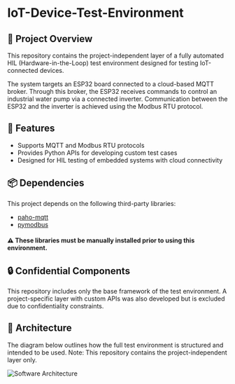 # IoT-Device-Test-Environment

## 📘 Project Overview
This repository contains the project-independent layer of a fully automated HIL (Hardware-in-the-Loop) test environment designed for testing IoT-connected devices.

The system targets an ESP32 board connected to a cloud-based MQTT broker. Through this broker, the ESP32 receives commands to control an industrial water pump via a connected inverter. Communication between the ESP32 and the inverter is achieved using the Modbus RTU protocol.

## 🧰 Features
- Supports MQTT and Modbus RTU protocols
- Provides Python APIs for developing custom test cases
- Designed for HIL testing of embedded systems with cloud connectivity

## 📦 Dependencies
This project depends on the following third-party libraries:
- [paho-mqtt](https://pypi.org/project/paho-mqtt/)
- [pymodbus](https://pypi.org/project/pymodbus/)
#### ⚠️ These libraries must be manually installed prior to using this environment.

## 🔒 Confidential Components
This repository includes only the base framework of the test environment. A project-specific layer with custom APIs was also developed but is excluded due to confidentiality constraints.

## 🧱 Architecture
The diagram below outlines how the full test environment is structured and intended to be used.
Note: This repository contains the project-independent layer only.

![Software Architecture](https://github.com/user-attachments/assets/056ab6bd-9a84-4546-8713-716a1b9f6137)
